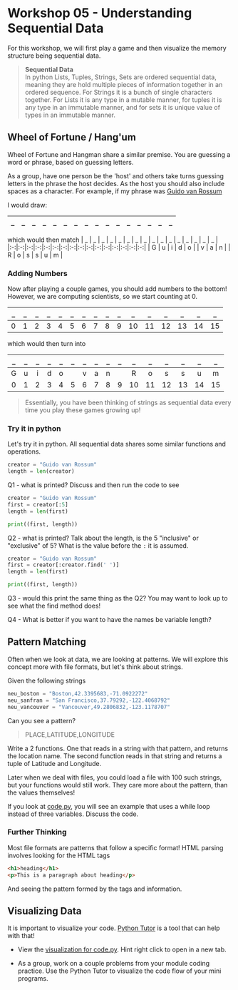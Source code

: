 # Workshop 05 - Understanding Sequential Data

For this workshop, we will first play a game and then visualize the memory structure being sequential data.

> **Sequential Data**  
> In python Lists, Tuples, Strings, Sets are ordered sequential data, meaning they are hold multiple pieces of information
> together in an ordered sequence. For Strings it is a bunch of single characters together. For Lists it is any type in a mutable manner, for tuples it is any type in an immutable manner, and for sets it is unique value of types in an immutable manner. 

## Wheel of Fortune / Hang'um

Wheel of Fortune and Hangman share a similar premise. You are guessing a word or phrase, based on guessing letters. 

As a group, have one person be the 'host' and others take turns guessing letters in the phrase the host decides. As the host 
you should also include spaces as a character. For example, if my phrase was [Guido van Rossum](https://en.wikipedia.org/wiki/History_of_Python)

I would draw:

| _ | _ | _ | _ | _ | _ | _ | _ | _ | _ | _ | _ | _ | _ | _ | _ |
|:-:|:-:|:-:|:-:|:-:|:-:|:-:|:-:|:-:|:-:|:-:|:-:|:-:|:-:|:-:|:-:|

which would then match
| _ | _ | _ | _ | _ | _ | _ | _ | _ | _ | _ | _ | _ | _ | _ | _ |
|:-:|:-:|:-:|:-:|:-:|:-:|:-:|:-:|:-:|:-:|:-:|:-:|:-:|:-:|:-:|:-:|
| G | u | i | d | o |   | v | a | n |   | R | o | s | s | u | m |

### Adding Numbers

Now after playing a couple games, you should add numbers to the bottom! However, we are computing scientists, so we start counting at 0.

| _ | _ | _ | _ | _ | _ | _ | _ | _ | _ | _ | _ | _ | _ | _ | _ |
|:-:|:-:|:-:|:-:|:-:|:-:|:-:|:-:|:-:|:-:|:-:|:-:|:-:|:-:|:-:|:-:|
| 0 | 1 | 2 | 3 | 4 | 5 | 6 | 7 | 8 | 9 | 10 | 11 | 12 | 13 | 14 | 15 |

which would then turn into

| _ | _ | _ | _ | _ | _ | _ | _ | _ | _ | _ | _ | _ | _ | _ | _ |
|:-:|:-:|:-:|:-:|:-:|:-:|:-:|:-:|:-:|:-:|:-:|:-:|:-:|:-:|:-:|:-:|
| G | u | i | d | o |   | v | a | n |   | R | o | s | s | u | m |
| 0 | 1 | 2 | 3 | 4 | 5 | 6 | 7 | 8 | 9 | 10 | 11 | 12 | 13 | 14 | 15 |


> Essentially, you have been thinking of strings as sequential data every time you play these games growing up!

### Try it in python

Let's try it in python. All sequential data shares some similar functions and operations. 


```python
creator = "Guido van Rossum"
length = len(creator)
```
Q1 - what is printed? Discuss and then run the code to see

```python
creator = "Guido van Rossum"
first = creator[:5]
length = len(first)

print((first, length))
```

Q2 - what is printed? Talk about the length, is the 5 "inclusive" or "exclusive" of 5? What is the value before the `:` it is assumed. 

```python
creator = "Guido van Rossum"
first = creator[:creator.find(' ')]
length = len(first)

print((first, length))
```

Q3 - would this print the same thing as the Q2? You may want to look up to see what the find method does!

Q4 - What is better if you want to have the names be variable length?


## Pattern Matching
Often when we look at data, we are looking at patterns. We will explore this concept more with file formats, but let's think about strings.


Given the following strings

```python
neu_boston = "Boston,42.3395683,-71.0922272"
neu_sanfran = "San Francisco,37.79292,-122.4068792"
neu_vancouver = "Vancouver,49.2806832,-123.1178707"
```

Can you see a pattern? 

> PLACE,LATITUDE,LONGITUDE 

Write a 2 functions. One that reads in a string with that pattern, and returns the location name. The second function reads in that string and returns a tuple of Latitude and Longitude.

Later when we deal with files, you could load a file with 100 such strings, but your functions would still work. They care more about the pattern, than the values themselves!

If you look at [code.py](code.py), you will see an example that uses a while loop instead of three variables. Discuss the code. 


### Further Thinking
Most file formats are patterns that follow a specific format! HTML parsing involves looking for the HTML tags 

```html
<h1>heading</h1>
<p>This is a paragraph about heading</p>
```

And seeing the pattern formed by the tags and information. 



## Visualizing Data

It is important to visualize your code. [Python Tutor] is a tool that can help with that!  

* View the [visualization for code.py]. Hint right click to open in a new tab. 

* As a group, work on a couple problems from your module coding practice. Use the Python Tutor to visualize the code flow of your mini programs. 








[Python Tutor]: https://pythontutor.com/python-debugger.html#mode=edit
[visualization for code.py]: https://pythontutor.com/visualize.html#code=def%20string_games%28name%20%3D%20%22Guido%20van%20Rossum%22%29%3A%0A%20%20%20%20length%20%3D%20len%28name%29%0A%20%20%20%20print%28f%22Q1%3A%20%7Blength%7D%22%29%0A%0A%20%20%20%20first%20%20%3D%20name%5B%3A5%5D%0A%20%20%20%20length%20%3D%20len%28first%29%0A%20%20%20%20print%28%28first,%20length%29%29%0A%0A%20%20%20%20first%20%3D%20name%5B%3Aname.find%28'%20'%29%5D%0A%20%20%20%20print%28%28first,%20len%28first%29%29%29%0A%0A%0Adef%20get_area_name%28data%29%3A%0A%20%20%20%20return%20data.split%28','%29%5B0%5D%0A%0A%0Adef%20get_lat_long%28data%29%3A%0A%20%20%20%20vals%20%3D%20data.split%28%22,%22%29%0A%20%20%20%20lat%20%3D%20float%28vals%5B1%5D%29%0A%20%20%20%20lon%20%3D%20float%28vals%5B2%5D%29%0A%20%20%20%20return%20lat,%20lon%20%20%23multiple%20return%20values%20become%20a%20tuple%20by%20default%0A%0Adef%20show_pattern%28%29%3A%0A%20%20%20%20locations%20%3D%20%28%22Boston,42.3395683,-71.0922272%22,%0A%20%20%20%20%20%20%20%20%20%20%20%20%20%20%20%20%20%22San%20Francisco,37.79292,-122.4068792%22,%0A%20%20%20%20%20%20%20%20%20%20%20%20%20%20%20%20%20%22Vancouver,49.2806832,-123.1178707%22%29%0A%0A%20%20%20%20counter%20%3D%200%0A%20%20%20%20while%28counter%20%3C%20len%28locations%29%29%3A%0A%20%20%20%20%20%20%20%20name%20%3D%20get_area_name%28locations%5Bcounter%5D%29%0A%20%20%20%20%20%20%20%20coords%20%3D%20get_lat_long%28locations%5Bcounter%5D%29%0A%20%20%20%20%20%20%20%20print%28f%22%7Bname%7D%20can%20be%20found%20at%20coordinates%3A%20%7Bcoords%7D%22%29%0A%20%20%20%20%20%20%20%20counter%20%2B%3D%201%0A%0Adef%20main%28%29%3A%0A%20%20%20%20string_games%28%29%20%23%20defaults%20to%20%22Guido%20van%20Rossum%22%0A%20%20%20%20print%28%22%23%23%23%23%23%20What%20happens%20when%20we%20put%20in%20a%20different%20name%3F%20%23%23%23%23%23%22%29%0A%20%20%20%20string_games%28%22Barbara%20Liskov%22%29%20%20%0A%20%20%20%20%23%23%20why%20did%20find%20work,%20but%20just%20using%20the%20location%20didn't%3F%0A%0A%20%20%20%20print%28%22%23%23%23%20looking%20at%20patterns%20%23%23%23%22%29%0A%20%20%20%20show_pattern%28%29%0A%0A%0A%0A%0Aif%20__name__%20%3D%3D%20%22__main__%22%3A%0A%20%20%20%20main%28%29&cumulative=false&curInstr=73&heapPrimitives=nevernest&mode=display&origin=opt-frontend.js&py=3&rawInputLstJSON=%5B%5D&textReferences=false